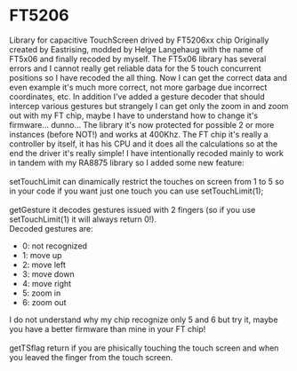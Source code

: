 # FT5206
Library for capacitive TouchScreen drived by FT5206xx chip
Originally created by Eastrising, modded by Helge Langehaug with the name of FT5x06 and finally recoded by myself.
The FT5x06 library has several errors and I cannot really get reliable data for the 5 touch concurrent positions so I have recoded the all thing.
Now I can get the correct data and even example it's much more correct, not more garbage due incorrect coordinates, etc.
In addition I've added a gesture decoder that should intercep various gestures but strangely I can get only the zoom in and zoom out
with my FT chip, maybe I have to understand how to change it's firmware... dunno... The library it's now protected for possible 2 or more instances (before NOT!)
and works at 400Khz.
The FT chip it's really a controller by itself, it has his CPU and it does all the calculations so at the end the driver it's really simple!
I have intentionally recoded mainly to work in tandem with my RA8875 library so I added some new feature:<br><br>
setTouchLimit can dinamically restrict the touches on screen from 1 to 5 so in your code if you want just one touch you can
use setTouchLimit(1);<br><br>
getGesture it decodes gestures issued with 2 fingers (so if you use setTouchLimit(1) it will always return 0!).<br>
Decoded gestures are:<br>
 - 0: not recognized
 - 1: move up
 - 2: move left
 - 3: move down
 - 4: move right
 - 5: zoom in
 - 6: zoom out
 
 I do not understand why my chip recognize only 5 and 6 but try it, maybe you have a better firmware than mine in your FT chip!<br><br>
 getTSflag return if you are phisically touching the touch screen and when you leaved the finger from the touch screen.<br>

 
